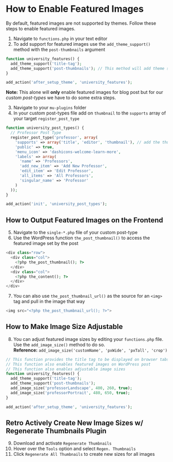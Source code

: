 # How to Enable Featured Images

By default, featured images are not supported by themes. Follow these steps to enable featured images.

1. Navigate to `functions.php` in your text editor
2. To add support for featured images use the `add_theme_support()` method with the `post-thumbnails` argument

```php
function university_features() {
  add_theme_support('title-tag');
  add_theme_support('post-thumbnails'); // This method will add theme support for images 
}

add_action('after_setup_theme', 'university_features');
```

**Note:** This alone will **only** enable featured images for blog post but for our *custom post-types* we have to do some extra steps.

3. Navigate to your `mu-plugins` folder
4. In your custom post-types file add on `thumbnail` to the `supports` array of your target `register_post_type`

```php
function university_post_types() {
  // Professor Post Type
  register_post_type('professor', array(
    'supports' => array('title', 'editor', 'thumbnail'), // add the thumbnail parameter here
    'public' => true,
    'menu_icon' => 'dashicons-welcome-learn-more',
    'labels' => array(
      'name' => 'Professors',
      'add_new_item' => 'Add New Professor',
      'edit_item' => 'Edit Professor',
      'all_items' => 'All Professors',
      'singular_name' => 'Professor'
    )
  ));
}

add_action('init', 'university_post_types');

```

## How to Output Featured Images on the Frontend

5. Navigate to the `single-*.php` file of your custom post-type
6. Use the WordPress function `the_post_thumbnail()` to access the featured image set by the post

```php
<div class="row">
  <div class="col">
    <?php the_post_thumbnail(); ?>
  </div>
  <div class="col">
    <?php the_content(); ?>
  </div>
</div>
```

7. You can also use `the_post_thumbnail_url()` as the source for an `<img>` tag and pull in the image that way

```php
<img src="<?php the_post_thumbnail_url(); ?>">
```

## How to Make Image Size Adjustable

8. You can adjust featured image sizes by editing your `functions.php` file. Use the `add_image_size()` method to do so.  
**Reference:** `add_image_size('customName', 'pxWide', 'pxTall', 'crop')`

```php
// This function provides the title tag to be displayed on browser tabs
// This function also enables featured images on WordPress post
// This function also enables adjustable image sizes
function university_features() {
  add_theme_support('title-tag');
  add_theme_support('post-thumbnails');
  add_image_size('professorLandscape', 400, 260, true); 
  add_image_size('professorPortrait', 480, 650, true);
}

add_action('after_setup_theme', 'university_features');
```

## Retro Actively Create New Image Sizes w/ Regenerate Thumbnails Plugin

9. Download and activate `Regenerate Thumbnails`
10. Hover over the `Tools` option and select `Regen. Thumbnails`
11. Click `Regenerate All Thumbnails` to create new sizes for all images
